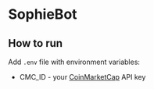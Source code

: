 # SophieBot

## How to run
Add `.env` file with environment variables:
- CMC_ID - your [CoinMarketCap](coinmarketcap.com) API key